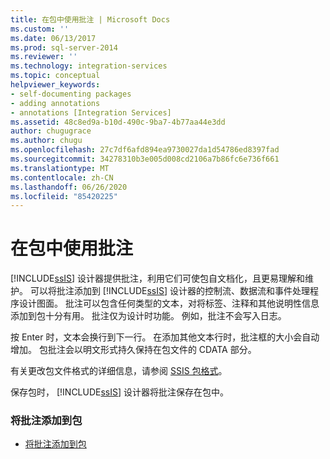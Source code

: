```yaml
---
title: 在包中使用批注 | Microsoft Docs
ms.custom: ''
ms.date: 06/13/2017
ms.prod: sql-server-2014
ms.reviewer: ''
ms.technology: integration-services
ms.topic: conceptual
helpviewer_keywords:
- self-documenting packages
- adding annotations
- annotations [Integration Services]
ms.assetid: 48c8ed9a-b10d-490c-9ba7-4b77aa44e3dd
author: chugugrace
ms.author: chugu
ms.openlocfilehash: 27c7df6afd894ea9730027da1d54786ed8397fad
ms.sourcegitcommit: 34278310b3e005d008cd2106a7b86fc6e736f661
ms.translationtype: MT
ms.contentlocale: zh-CN
ms.lasthandoff: 06/26/2020
ms.locfileid: "85420225"
---
```

# <a name="use-annotations-in-packages"></a>在包中使用批注
  [!INCLUDE[ssIS](../includes/ssis-md.md)] 设计器提供批注，利用它们可使包自文档化，且更易理解和维护。 可以将批注添加到 [!INCLUDE[ssIS](../includes/ssis-md.md)] 设计器的控制流、数据流和事件处理程序设计图面。 批注可以包含任何类型的文本，对将标签、注释和其他说明性信息添加到包十分有用。 批注仅为设计时功能。 例如，批注不会写入日志。  
  
 按 Enter 时，文本会换行到下一行。 在添加其他文本行时，批注框的大小会自动增加。 包批注会以明文形式持久保持在包文件的 CDATA 部分。  
  
 有关更改包文件格式的详细信息，请参阅 [SSIS 包格式](../../2014/integration-services/ssis-package-format.md)。  
  
 保存包时， [!INCLUDE[ssIS](../includes/ssis-md.md)] 设计器将批注保存在包中。  
  
### <a name="to-add-an-annotation-to-a-package"></a>将批注添加到包  
  
-   [将批注添加到包](../../2014/integration-services/add-an-annotation-to-a-package.md)  
  
  
